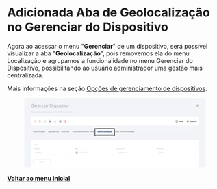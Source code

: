 # Adicionada Aba de Geolocalização no Gerenciar do Dispositivo

Agora ao acessar o menu "**Gerenciar**" de um dispositivo, será possível visualizar a aba "**Geolocalização**", pois removemos ela do menu Localização e agrupamos a funcionalidade no menu Gerenciar do Dispositivo, possibilitando ao usuário administrador uma gestão mais centralizada.

Mais informações na seção [Opções de gerenciamento de dispositivos](../../portal/dispositivos/lista-de-dispositivos/opcoes-de-gerenciamento-de-dispositivos.md).

<figure><img src="../../../.gitbook/assets/image (2) (1) (1) (1) (1) (1) (1) (1) (1).png" alt=""><figcaption></figcaption></figure>

[**Voltar ao menu inicial**](./)
